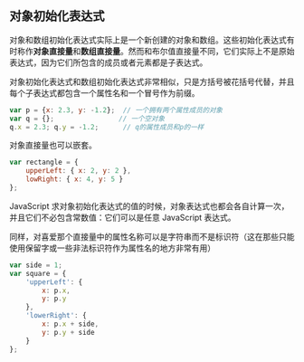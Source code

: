 ## 对象初始化表达式

对象和数组初始化表达式实际上是一个新创建的对象和数组。这些初始化表达式有时称作**对象直接量**和**数组直接量**。然而和布尔值直接量不同，它们实际上不是原始表达式，因为它们所包含的成员或者元素都是子表达式。

对象初始化表达式和数组初始化表达式非常相似，只是方括号被花括号代替，并且每个子表达式都包含一个属性名和一个冒号作为前缀。

```js
var p = {x: 2.3, y: -1.2};	// 一个拥有两个属性成员的对象
var q = {};				   // 一个空对象
q.x = 2.3; q.y = -1.2;	    // q的属性成员和p的一样
```

对象直接量也可以嵌套。

```js
var rectangle = {
    upperLeft: { x: 2, y: 2 },
    lowRight: { x: 4, y: 5 }
};
```

JavaScript 求对象初始化表达式的值的时候，对象表达式也都会各自计算一次，并且它们不必包含常数值：它们可以是任意 JavaScript 表达式。

同样，对喜爱那个直接量中的属性名称可以是字符串而不是标识符（这在那些只能使用保留字或一些非法标识符作为属性名的地方非常有用）

```js
var side = 1;
var square = {
    'upperLeft': {
        x: p.x,
        y: p.y
    },
    'lowerRight': {
        x: p.x + side,
        y: p.y + side
    }
};
```

